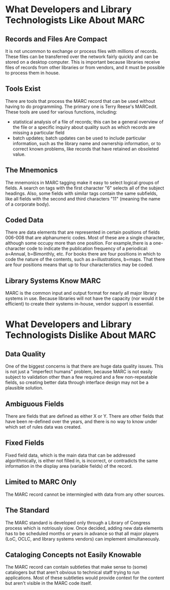 # What Developers and Library Technologists Like About MARC

## Records and Files Are Compact

It is not uncommon to exchange or process files with millions of records. These files can be transferred over the network fairly quickly and can be stored on a desktop computer. This is important because libraries receive files of records from other libraries or from vendors, and it must be possible to process them in house.

## Tools Exist

There are tools that process the MARC record that can be used without having to do programmiing. The primary one is Terry Reese's MARCedit. These tools are used for various functions, including:

* statistical analysis of a file of records; this can be a general overview of the file or a specific inquiry about quality such as which records are missing a particular field
* batch updates; batch updates can be used to include particular information, such as the library name and ownership information, or to correct known problems, like records that have retained an obsoleted value.

## The Mnemonics 

The mnemonics in MARC tagging make it easy to select logical groups of fields. A search on tags with the first character "6" selects all of the subject headings. Also, some fields with similar tags contain the same subfields, like all fields with the second and third characters "11" (meaning the name of a corporate body). 

## Coded Data

There are data elements that are represented in certain positions of fields 006-008 that are alphanumeric codes. Most of these are a single character, although some occupy more than one position. For example,there is a one-character code to indicate the publication frequency of a periodical: a=Annual, b=Bimonthly, etc. For books there are four positions in which to code the nature of the contents, such as a=illustrations, b=maps. That there are four positions means that up to four characteristics may be coded. 

## Library Systems Know MARC

MARC is the common input and output format for nearly all major library systems in use. Because libraries will not have the capacity (nor would it be efficient) to create their systems in-house, vendor support is essential. 

# What Developers and Library Technologists Dislike About MARC

## Data Quality

One of the biggest concerns is that there are huge data quality issues. This is not just a "imperfect humans" problem, because MARC is not easily subject to validation other than a few required and a few non-repeatable fields, so creating better data through interface design may not be a plausible solution. 

## Ambiguous Fields

There are fields that are defined as either X or Y. There are other fields that have been re-defined over the years, and there is no way to know under which set of rules data was created. 

## Fixed Fields

Fixed field data, which is the main data that can be addressed algorithmically, is either not filled in, is incorrect, or contradicts the same information in the display area (variable fields) of the record. 

## Limited to MARC Only

The MARC record cannot be intermingled with data from any other sources. 

## The Standard

The MARC standard is developed only through a Library of Congress process which is notriously slow. Once decided, adding new data elements has to be scheduled months or years in advance so that all major players (LoC, OCLC, and library systems vendors) can implement simultaneously.

## Cataloging Concepts not Easily Knowable

The MARC record can contain subtleties that make sense to (some) catalogers but that aren't obvious to technical staff trying to run applications. Most of these subtleties would provide context for the content but aren't visible in the MARC code itself.
